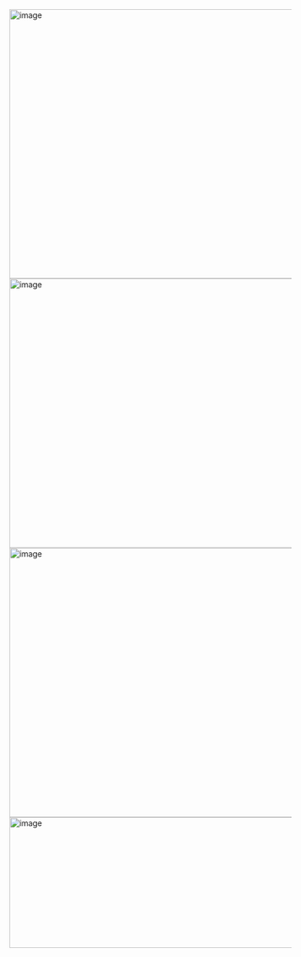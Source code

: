 <img width="640" height="480" alt="image" src="https://github.com/user-attachments/assets/b1791d0e-6d75-49f5-ae7f-4d143cb3a3c8" />

<img width="640" height="480" alt="image" src="https://github.com/user-attachments/assets/3d1117f8-8079-484c-93b6-85462449dc40" />

<img width="640" height="480" alt="image" src="https://github.com/user-attachments/assets/71412e9d-a136-4978-9a01-8e7fcea27798" />

<img width="1252" height="233" alt="image" src="https://github.com/user-attachments/assets/d2fe484a-c540-4cbf-940c-60720056f92b" />



